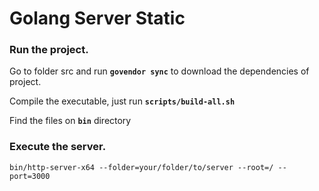 # Golang Server Static

### Run the project.

Go to folder src and run **`govendor sync`** to download the dependencies of project.

Compile the executable, just run **`scripts/build-all.sh`**

Find the files on **`bin`** directory

### Execute the server.

```
bin/http-server-x64 --folder=your/folder/to/server --root=/ --port=3000
```

